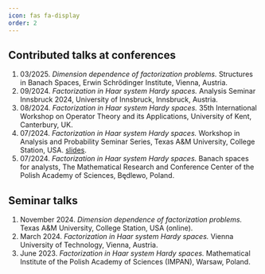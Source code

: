 ```yaml
---
icon: fas fa-display
order: 2
---
```


## Contributed talks at conferences

1. 03/2025. _Dimension dependence of factorization problems._ Structures in Banach Spaces, Erwin Schrödinger Institute, Vienna, Austria.
1. 09/2024. _Factorization in Haar system Hardy spaces._ Analysis Seminar Innsbruck 2024, University of Innsbruck, Innsbruck, Austria.
1. 08/2024. _Factorization in Haar system Hardy spaces._ 35th International Workshop on Operator Theory and its Applications, University of Kent, Canterbury, UK.
1. 07/2024. _Factorization in Haar system Hardy spaces._ Workshop in Analysis and Probability Seminar Series, Texas A&M University, College Station, USA. [slides](https://speckhofer.github.io/assets/pdf/2024_factorization-in-haar-system-hardy-spaces_texas.pdf).
1. 07/2024. _Factorization in Haar system Hardy spaces._ Banach spaces for analysts, The Mathematical Research and Conference Center of the Polish Academy of Sciences, Będlewo, Poland.

## Seminar talks

1. November 2024. _Dimension dependence of factorization problems._ Texas A&M University, College Station, USA (online).
1. March 2024. _Factorization in Haar system Hardy spaces._ Vienna University of Technology, Vienna, Austria.
1. June 2023. _Factorization in Haar system Hardy spaces._ Mathematical Institute of the Polish Academy of Sciences (IMPAN), Warsaw, Poland.
